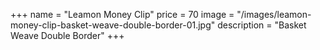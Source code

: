 +++
name = "Leamon Money Clip"
price = 70
image = "/images/leamon-money-clip-basket-weave-double-border-01.jpg"
description = "Basket Weave Double Border"
+++
